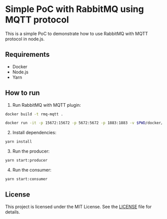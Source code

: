 # Simple PoC with RabbitMQ using MQTT protocol

This is a simple PoC to demonstrate how to use RabbitMQ with MQTT protocol in node.js.

## Requirements

- Docker
- Node.js
- Yarn

## How to run

1. Run RabbitMQ with MQTT plugin:

```bash
docker build -t rmq-mqtt .

docker run -it -p 15672:15672 -p 5672:5672 -p 1883:1883 -v $PWD/docker/var/lib/rabbitmq:/var/lib/rabbitmq rmq-mqtt
```

2. Install dependencies:

```bash
yarn install
```

3. Run the producer:

```bash
yarn start:producer
```

4. Run the consumer:

```bash
yarn start:consumer
```

## License

This project is licensed under the MIT License. See the [LICENSE](LICENSE) file for details.
